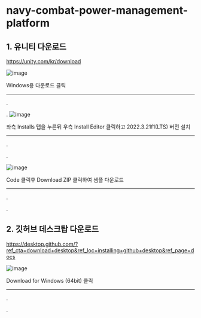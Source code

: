 # navy-combat-power-management-platform


## 1. 유니티 다운로드

https://unity.com/kr/download

![image](https://github.com/201601984/Graduation-Project/assets/23161061/78950652-ce8f-4f95-a900-ca6b1cdb4e7f)

Windows용 다운로드 클릭

---

  .
  
  .
![image](https://github.com/201601984/Graduation-Project/assets/23161061/75c6d2f5-a79c-41c7-be3f-9a2f55213bdc)

좌측 Installs 탭을 누른뒤 우측 Install Editor 클릭하고 2022.3.21f1(LTS) 버전 설치

---

  .
  
  .
  
![image](https://github.com/201601984/Graduation-Project/assets/23161061/a5811e19-7e53-4241-bc69-a1c66f923312)

Code 클릭후 Download ZIP 클릭하여 샘플 다운로드

---

  .
  
  .
## 2. 깃허브 데스크탑 다운로드

https://desktop.github.com/?ref_cta=download+desktop&ref_loc=installing+github+desktop&ref_page=docs

![image](https://github.com/201601984/Graduation-Project/assets/23161061/89b90aba-bc44-46f8-8e3b-315e994e564e)

Download for Windows (64bit) 클릭

---

.

.

